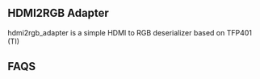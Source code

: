 HDMI2RGB Adapter
----------------

hdmi2rgb_adapter is a simple HDMI to RGB deserializer based on TFP401 (TI) 

FAQS
----

